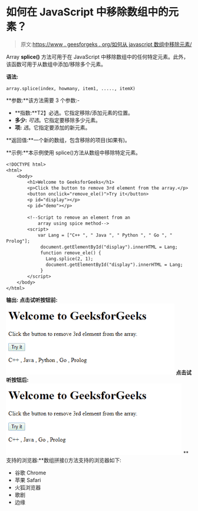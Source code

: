 # 如何在 JavaScript 中移除数组中的元素？

> 原文:[https://www . geesforgeks . org/如何从 javascript 数组中移除元素/](https://www.geeksforgeeks.org/how-to-remove-an-element-from-an-array-in-javascript/)

Array **splice()** 方法可用于在 JavaScript 中移除数组中的任何特定元素。此外，该函数可用于从数组中添加/移除多个元素。

**语法:**

```
array.splice(index, howmany, item1, ....., itemX)
```

**参数:**该方法需要 3 个参数:-

*   **指数:**T2】必选。它指定移除/添加元素的位置。
*   **多少:** *可选*。它指定要移除多少元素。
*   **项:** *选*。它指定要添加的新元素。

**返回值:**一个新的数组，包含移除的项目(如果有)。

**示例:**本示例使用 splice()方法从数组中移除特定元素。

```
<!DOCTYPE html>
<html>
    <body>
        <h1>Welcome to GeeksforGeeks</h1>
        <p>Click the button to remove 3rd element from the array.</p>
        <button onclick="remove_ele()">Try it</button>
        <p id="display"></p>
        <p id="demo"></p>

        <!--Script to remove an element from an 
            array using spice method-->
        <script>
            var Lang = ["C++ ", " Java ", " Python ", " Go ", " Prolog"];
             document.getElementById("display").innerHTML = Lang;
             function remove_ele() {
               Lang.splice(2, 1);
               document.getElementById("display").innerHTML = Lang;
             }
        </script>
    </body>
</html>
```

**输出:**
**点击试听按钮前:**
![](img/509102972e0bbcad6fe8f5ae0def011b.png)
**点击试听按钮后:**
![](img/f95c717f35754c0f072925d1f4f2fbd4.png)
**支持的浏览器:**数组拼接()方法支持的浏览器如下:

*   谷歌 Chrome
*   苹果 Safari
*   火狐浏览器
*   歌剧
*   边缘